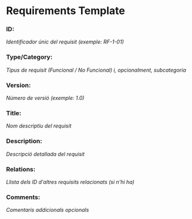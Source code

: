 # Requirements Template

### ID: 
_Identificador únic del requisit (exemple: RF-1-01)_

### Type/Category: 
_Tipus de requisit (Funcional / No Funcional) i, opcionalment, subcategoria_

### Version: 
_Número de versió (exemple: 1.0)_

### Title: 
_Nom descriptiu del requisit_

### Description: 
_Descripció detallada del requisit_

### Relations: 
_Llista dels ID d'altres requisits relacionats (si n'hi ha)_

### Comments: 
_Comentaris addicionals opcionals_